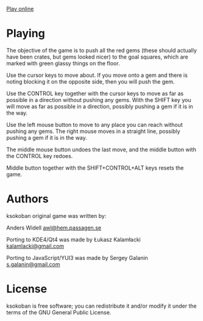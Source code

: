 [Play online](http://galanin.github.io/ksokoban/#/)

Playing
=======

The objective of the game is to push all the red gems (these should
actually have been crates, but gems looked nicer) to the goal squares,
which are marked with green glassy things on the floor.

Use the cursor keys to move about. If you move onto a gem and there is
noting blocking it on the opposite side, then you will push the gem.

Use the CONTROL key together with the cursor keys to move as far as
possible in a direction without pushing any gems. With the SHIFT key
you will move as far as possible in a direction, possibly pushing a
gem if it is in the way.

Use the left mouse button to move to any place you can reach without
pushing any gems. The right mouse moves in a straight line, possibly
pushing a gem if it is in the way.

The middle mouse button undoes the last move, 
and the middle button with the CONTROL key redoes.

Middle button together with the SHIFT+CONTROL+ALT keys resets the game.


Authors
=======

ksokoban original game was written by:

Anders Widell <awl@hem.passagen.se>

Porting to KDE4/Qt4 was made by Łukasz Kalamłacki <kalamlacki@gmail.com>

Porting to JavaScript/YUI3 was made by Sergey Galanin <s.galanin@gmail.com>

License
=======

ksokoban is free software; you can redistribute it and/or modify it
under the terms of the GNU General Public License. 